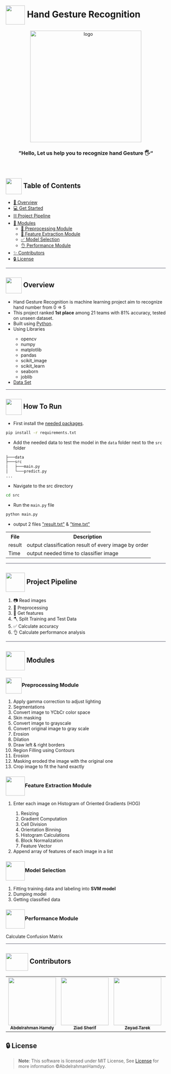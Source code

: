 <div align= >

# <img align=center height=60px src="https://media1.giphy.com/media/YBypkW5Mlfz4znhCDD/giphy.gif?cid=ecf05e47pm5rbpvyte0zxbifp808lf554oysuxgmqjfaz04c&ep=v1_stickers_search&rid=giphy.gif&ct=s"> Hand Gesture Recognition


</div>
<div align="center">
   <img align="center" height="350px"  src="https://cdn.dribbble.com/users/662638/screenshots/4803914/thumbsupdribs2.gif" alt="logo">
   <br>

   ### ”Hello, Let us help you to recognize hand Gesture 🖐️“
</div>

<p align="center"> 
    <br> 
</p>

## <img align= center width=50px height=50px src="https://thumbs.gfycat.com/HeftyDescriptiveChimneyswift-size_restricted.gif"> Table of Contents

- <a href ="#about"> 📙 Overview</a>
- <a href ="#Started"> 💻 Get Started</a>
- <a href ="#Pipeline"> ⛓️ Project Pipeline</a>
- <a href ="#Modules">🤖  Modules</a>
    - <a href="#Preprocessing">🔁 Preprocessing Module</a>
    - <a href="#Feature">💪 Feature Extraction Module</a>
    - <a href="#Selection">✅ Model Selection</a>
    - <a href="#Performance">👌 Performance Module</a>
- <a href ="#Contributors"> ✨ Contributors</a>
- <a href ="#License"> 🔒 License</a>
<hr style="background-color: #4b4c60"></hr>

<a id = "about"></a>

## <img align="center"  height =50px src="https://user-images.githubusercontent.com/71986226/154076110-1233d7a8-92c2-4d79-82c1-30e278aa518a.gif"> Overview

<ul>
<li> Hand Gesture Recognition is machine learning project aim to recognize hand number from 0 => 5</li>
<li> This project ranked <strong>1st place</strong> among 21 teams with 81% accuracy, tested on unseen dataset.</li>

<li> Built using <a href="https://docs.python.org/3/">Python</a>.</li>
<li> Using Libraries</li>
<ul>
<li>opencv</li>
<li>numpy</li>
<li>matplotlib</li>
<li>pandas</li>
<li>scikit_image</li>
<li>scikit_learn</li>
<li>seaborn</li>
<li>joblib</li>
</ul>
<li>
<a href="https://www.kaggle.com/datasets/evernext10/hand-gesture-of-the-colombian-sign-language">Data Set</a></li>
</ul>
<hr style="background-color: #4b4c60"></hr>
<a id = "Started"></a>

## <img  align= center width=50px height=50px src="https://c.tenor.com/HgX89Yku5V4AAAAi/to-the-moon.gif"> How To Run

- First install the  <a href="https://github.com/AbdelrahmanHamdyy/Hand-Gesture-Recognition/blob/main/requirements.txt">needed packages</a>.</li> 

```sh
pip install -r requirements.txt
```

- Add the needed data to test the model in the `data` folder next to the `src` folder

```sh
├───data
├───src
│   ├───main.py
│   └───predict.py
...
```

- Navigate to the src directory

```sh
cd src
```

- Run the `main.py` file

```python
python main.py
```
- output 2 files <a href="https://github.com/AbdelrahmanHamdyy/Hand-Gesture-Recognition/blob/main/src/result.txt">"result.txt"</a> & <a href="https://github.com/AbdelrahmanHamdyy/Hand-Gesture-Recognition/blob/main/src/time.txt">"time.txt"</a>

<table>
<tr>
<th>File</th>
<th>Description</th>
</tr>
<tr>
<td>result</td>
<td>output classification result of every image by order </td>
</tr>
<tr>
<td>Time</td>
<td>output needed time to classifier image </td>
</tr>
</table>

<hr style="background-color: #4b4c60"></hr>

<a id = "Pipeline"></a>

## <img  align= center width=60px src="https://media3.giphy.com/media/JpHBXrvMkAiWdRemW8/giphy.gif?cid=ecf05e47foyhm8nq26e7mg0is4r80fd5m2khgyyfnn3ih5dc&ep=v1_stickers_search&rid=giphy.gif&ct=s"> Project Pipeline
<ol>
<li>📷 Read images</li>
<li>🔁 Preprocessing</li>
<li>💪 Get features</li>
<li>🪓 Split Training and Test Data</li>
<li>✅ Calculate accuracy</li>
<li>👌 Calculate performance analysis</li>

</ol>

<hr style="background-color: #4b4c60"></hr>
<a id = "Modules"></a>

## <img  align= center width=60px src="https://media0.giphy.com/media/j3nq3JkXp0bkFXcNlE/giphy.gif?cid=ecf05e47cftu8uth80woqhyl1kr7oy4m7zaihotdf9twrcaa&ep=v1_stickers_search&rid=giphy.gif&ct=s"> Modules
<a id = "Preprocessing"></a>

### <img align= center width=50px src="https://media0.giphy.com/media/321AaGDATXT8dq4MDC/giphy.gif?cid=ecf05e47r2eazdcsf8tqp6diz0z2o24gcho6yy4kj4lu6ctb&ep=v1_stickers_search&rid=giphy.gif&ct=s">Preprocessing Module
<ol>
<li>Apply gamma correction to adjust lighting</li>
<li>Segmentations</li>
<li>Convert image to YCbCr color space</li>
<li>Skin masking</li>
<li>Convert image to grayscale</li>
<li>Convert original image to gray scale</li>
<li>Erosion</li>
<li>Dilation</li>
<li>Draw left & right borders</li>
<li>Region Filling using Contours</li>
<li>Erosion</li>
<li>Masking eroded the image with the original one</li>
<li>Crop image to fit the hand exactly</li>
</ol>
<a id = "Feature"></a>

### <img align= center height=60px src="https://media0.giphy.com/media/fw9KH5k7W2BVb78Wkq/200w.webp?cid=ecf05e472gayvziprwm50vr429mjzkk6lic31u4tegu821k7&ep=v1_stickers_search&rid=200w.webp&ct=s">Feature Extraction Module
<ol>
<li> Enter each image on Histogram of Oriented Gradients 
(HOG)</li>
<ol>
<li>Resizing</li>
<li>Gradient Computation</li>
<li>Cell Division</li>
<li>Orientation Binning</li>
<li>Histogram Calculations</li>
<li>Block Normalization</li>
<li>Feature Vector</li>
</ol>
<li>  Append array of features of each image in a list</li>
</ol>
<a id = "Selection"></a>

### <img align= center height=60px src="https://media0.giphy.com/media/YqJxBFX7cOPQSFO6gv/200w.webp?cid=ecf05e47q2pctv46mon3iqculvvgg8k8bruy7d5or1kf1jh8&ep=v1_stickers_search&rid=200w.webp&ct=s">Model Selection
<ol>
<li> Fitting training data and labeling into <strong>SVM model</strong></li>
<li>Dumping model</li>
<li>Getting classified data</li>
</ol>


### <img align= center height=60px src="https://media2.giphy.com/media/uhQuegHFqkVYuFMXMQ/giphy.gif?cid=ecf05e47s7yfhenqvyko8mhsuci17skn4q8fdik83l0k6j1m&ep=v1_stickers_search&rid=giphy.gif&ct=s">Performance Module
Calculate Confusion Matrix
<hr style="background-color: #4b4c60"></hr>

<a id ="Contributors"></a>

## <img  align="center" width= 70px height =55px src="https://media0.giphy.com/media/Xy702eMOiGGPzk4Zkd/giphy.gif?cid=ecf05e475vmf48k83bvzye3w2m2xl03iyem3tkuw2krpkb7k&rid=giphy.gif&ct=s"> Contributors 

<table align="center" >
  <tr>
    <td align="center"><a href="https://github.com/AbdelrahmanHamdyy"><img src="https://avatars.githubusercontent.com/u/67989900?v=4" width="150;" alt=""/><br /><sub><b>Abdelrahman Hamdy</b></sub></a><br /></td>
      <td align="center"><a href="https://github.com/ZiadSheriif" ><img src="https://avatars.githubusercontent.com/u/78238570?v=4" width="150;" alt=""/><br /><sub><b>Ziad Sherif</b></sub></a><br />
    </td>
       <td align="center"><a href="https://github.com/ZeyadTarekk"><img src="https://avatars.githubusercontent.com/u/76125650?v=4" width="150;" alt=""/><br /><sub><b>Zeyad Tarek</b></sub></a><br /></td>
     <td align="center"><a href="https://github.com/EslamAsHhraf"><img src="https://avatars.githubusercontent.com/u/71986226?v=4" width="150;" alt=""/><br /><sub><b>Eslam Ashraf</b></sub></a><br /></td>
  </tr>
</table>



<a id ="License"></a>

## 🔒 License

> **Note**: This software is licensed under MIT License, See [License](https://github.com/AbdelrahmanHamdyy/Hand-Gesture-Recognition/blob/main/LICENSE) for more information ©AbdelrahmanHamdyy.
